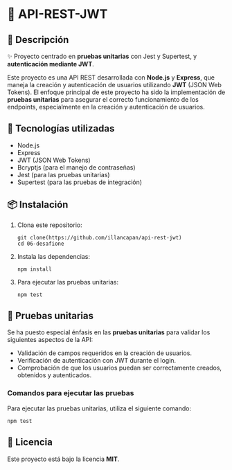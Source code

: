 # 📌 API-REST-JWT

## 📖 Descripción

✨ Proyecto centrado en **pruebas unitarias** con Jest y Supertest, y **autenticación mediante JWT**.

Este proyecto es una API REST desarrollada con **Node.js** y **Express**, que maneja la creación y autenticación de usuarios utilizando **JWT** (JSON Web Tokens). El enfoque principal de este proyecto ha sido la implementación de **pruebas unitarias** para asegurar el correcto funcionamiento de los endpoints, especialmente en la creación y autenticación de usuarios.

## 🚀 Tecnologías utilizadas

- Node.js
- Express
- JWT (JSON Web Tokens)
- Bcryptjs (para el manejo de contraseñas)
- Jest (para las pruebas unitarias)
- Supertest (para las pruebas de integración)

## 📦 Instalación

1. Clona este repositorio:

   ```
   git clone(https://github.com/illancapan/api-rest-jwt)
   cd 06-desafione
   ```

2. Instala las dependencias:

   ```
   npm install
   ```

3. Para ejecutar las pruebas unitarias:

   ```
   npm test
   ```

## 🧪 Pruebas unitarias

Se ha puesto especial énfasis en las **pruebas unitarias** para validar los siguientes aspectos de la API:

- Validación de campos requeridos en la creación de usuarios.
- Verificación de autenticación con JWT durante el login.
- Comprobación de que los usuarios puedan ser correctamente creados, obtenidos y autenticados.

### Comandos para ejecutar las pruebas

Para ejecutar las pruebas unitarias, utiliza el siguiente comando:

```
npm test
```

## 📜 Licencia

Este proyecto está bajo la licencia **MIT**.

